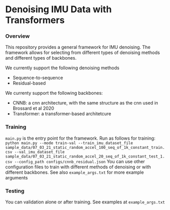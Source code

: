 # Denoising IMU Data with Transformers
### Overview
This repository provides a general framework for IMU denoising.
The framework allows for selecting from different types of denoising methods and different types of backbones.

We currently support the following denoising methods
- Sequence-to-sequence
- Residual-based

We currenty support the following backbones:
- CNNB: a cnn architecture, with the same structure as the cnn used in Brossard et al 2020
- Transformer: a transformer-based architetcure 

### Training 
```main.py``` is the entry point for the framework. Run as follows for training:
```python main.py --mode train-val --train_imu_dataset_file sample_data/07_03_21_static_random_accel_100_seq_of_1k_constant_train.csv --val_imu_dataset_file sample_data/07_03_21_static_random_accel_20_seq_of_1k_constant_test_1.csv --config_path configs/cnnb_residual.json```
You can use other configuration files to train with different methods of denoising or with different backbones.
See also ```example_args.txt``` for more example arguments

### Testing
You can validation alone or after training. See examples at ```example_args.txt```